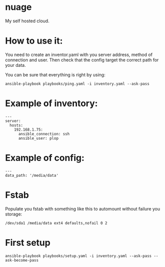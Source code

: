 # nuage

My self hosted cloud.

# How to use it:

You need to create an inventor.yaml with you server address, method of connection and user.
Then check that the config target the correct path for your data.

You can be sure that everything is right by using:

```
ansible-playbook playbooks/ping.yaml -i inventory.yaml --ask-pass
```

# Example of inventory:

```
---
server:
  hosts:
    192.168.1.75:
      ansible_connection: ssh
      ansible_user: plop
```

# Example of config:

```
---
data_path: '/media/data'
```

# Fstab

Populate you fstab with something like this to automount without failure you storage:

```
/dev/sda1 /media/data ext4 defaults,nofail 0 2
```

# First setup

```
ansible-playbook playbooks/setup.yaml -i inventory.yaml --ask-pass --ask-become-pass
```

